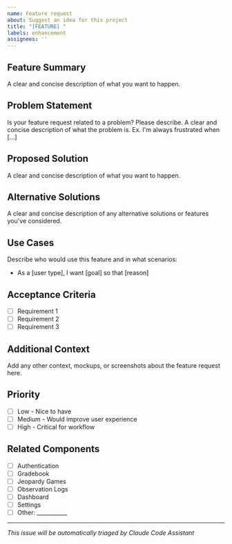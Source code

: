 ```yaml
---
name: Feature request
about: Suggest an idea for this project
title: "[FEATURE] "
labels: enhancement
assignees: ''
---
```


## Feature Summary
A clear and concise description of what you want to happen.

## Problem Statement
Is your feature request related to a problem? Please describe.
A clear and concise description of what the problem is. Ex. I'm always frustrated when [...]

## Proposed Solution
A clear and concise description of what you want to happen.

## Alternative Solutions
A clear and concise description of any alternative solutions or features you've considered.

## Use Cases
Describe who would use this feature and in what scenarios:
- As a [user type], I want [goal] so that [reason]

## Acceptance Criteria
- [ ] Requirement 1
- [ ] Requirement 2
- [ ] Requirement 3

## Additional Context
Add any other context, mockups, or screenshots about the feature request here.

## Priority
- [ ] Low - Nice to have
- [ ] Medium - Would improve user experience
- [ ] High - Critical for workflow

## Related Components
- [ ] Authentication
- [ ] Gradebook
- [ ] Jeopardy Games
- [ ] Observation Logs
- [ ] Dashboard
- [ ] Settings
- [ ] Other: ___________

---
*This issue will be automatically triaged by Claude Code Assistant*